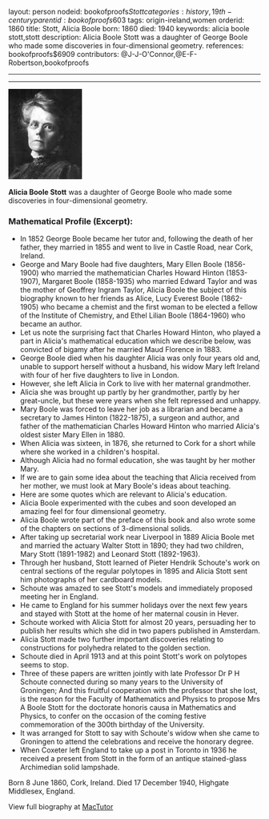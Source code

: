 layout: person
nodeid: bookofproofs$Stott
categories: history,19th-century
parentid: bookofproofs$603
tags: origin-ireland,women
orderid: 1860
title: Stott, Alicia Boole
born: 1860
died: 1940
keywords: alicia boole stott,stott
description: Alicia Boole Stott was a daughter of George Boole who made some discoveries in four-dimensional geometry.
references: bookofproofs$6909
contributors: @J-J-O'Connor,@E-F-Robertson,bookofproofs

---



---

![Stott.jpg](https://github.com/bookofproofs/bookofproofs.github.io/blob/main/_sources/_assets/images/portraits/Stott.jpg?raw=true)

**Alicia Boole Stott** was a daughter of George Boole who made some discoveries in four-dimensional geometry.

### Mathematical Profile (Excerpt):
* In 1852 George Boole became her tutor and, following the death of her father, they married in 1855 and went to live in Castle Road, near Cork, Ireland.
* George and Mary Boole had five daughters, Mary Ellen Boole (1856-1900) who married the mathematician Charles Howard Hinton (1853-1907), Margaret Boole (1858-1935) who married Edward Taylor and was the mother of Geoffrey Ingram Taylor, Alicia Boole the subject of this biography known to her friends as Alice, Lucy Everest Boole (1862-1905) who became a chemist and the first woman to be elected a fellow of the Institute of Chemistry, and Ethel Lilian Boole (1864-1960) who became an author.
* Let us note the surprising fact that Charles Howard Hinton, who played a part in Alicia's mathematical education which we describe below, was convicted of bigamy after he married Maud Florence in 1883.
* George Boole died when his daughter Alicia was only four years old and, unable to support herself without a husband, his widow Mary left Ireland with four of her five daughters to live in London.
* However, she left Alicia in Cork to live with her maternal grandmother.
* Alicia she was brought up partly by her grandmother, partly by her great-uncle, but these were years when she felt repressed and unhappy.
* Mary Boole was forced to leave her job as a librarian and became a secretary to James Hinton (1822-1875), a surgeon and author, and father of the mathematician Charles Howard Hinton who married Alicia's oldest sister Mary Ellen in 1880.
* When Alicia was sixteen, in 1876, she returned to Cork for a short while where she worked in a children's hospital.
* Although Alicia had no formal education, she was taught by her mother Mary.
* If we are to gain some idea about the teaching that Alicia received from her mother, we must look at Mary Boole's ideas about teaching.
* Here are some quotes which are relevant to Alicia's education.
* Alicia Boole experimented with the cubes and soon developed an amazing feel for four dimensional geometry.
* Alicia Boole wrote part of the preface of this book and also wrote some of the chapters on sections of 3-dimensional solids.
* After taking up secretarial work near Liverpool in 1889 Alicia Boole met and married the actuary Walter Stott in 1890; they had two children, Mary Stott (1891-1982) and Leonard Stott (1892-1963).
* Through her husband, Stott learned of Pieter Hendrik Schoute's work on central sections of the regular polytopes in 1895 and Alicia Stott sent him photographs of her cardboard models.
* Schoute was amazed to see Stott's models and immediately proposed meeting her in England.
* He came to England for his summer holidays over the next few years and stayed with Stott at the home of her maternal cousin in Hever.
* Schoute worked with Alicia Stott for almost 20 years, persuading her to publish her results which she did in two papers published in Amsterdam.
* Alicia Stott made two further important discoveries relating to constructions for polyhedra related to the golden section.
* Schoute died in April 1913 and at this point Stott's work on polytopes seems to stop.
* Three of these papers are written jointly with late Professor Dr P H Schoute connected during so many years to the University of Groningen; And this fruitful cooperation with the professor that she lost, is the reason for the Faculty of Mathematics and Physics to propose Mrs A Boole Stott for the doctorate honoris causa in Mathematics and Physics, to confer on the occasion of the coming festive commemoration of the 300th  birthday of the University.
* It was arranged for Stott to say with Schoute's widow when she came to Groningen to attend the celebrations and receive the honorary degree.
* When Coxeter left England to take up a post in Toronto in 1936 he received a present from Stott in the form of an antique stained-glass Archimedian solid lampshade.

Born 8 June 1860, Cork, Ireland. Died 17 December 1940, Highgate Middlesex, England.

View full biography at [MacTutor](https://mathshistory.st-andrews.ac.uk/Biographies/Stott/)
